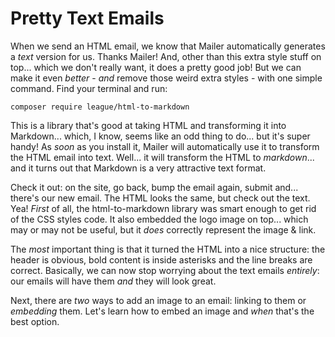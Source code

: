 # Pretty Text Emails

When we send an HTML email, we know that Mailer automatically generates a *text*
version for us. Thanks Mailer! And, other than this extra style stuff on top...
which we don't really want, it does a pretty good job! But we can make it even
*better* - *and* remove those weird extra styles - with one simple command.
Find your terminal and run:

```terminal
composer require league/html-to-markdown
```

This is a library that's good at taking HTML and transforming it into Markdown...
which, I know, seems like an odd thing to do... but it's super handy! As *soon*
as you install it, Mailer will automatically use it to transform the HTML email
into text. Well... it will transform the HTML to *markdown*... and it turns out
that Markdown is a very attractive text format.

Check it out: on the site, go back, bump the email again, submit and... there's
our new email. The HTML looks the same, but check out the text. Yea! *First*
of all, the html-to-markdown library was smart enough to get rid of the CSS styles
code. It also embedded the logo image on top... which may or may not be useful, but
it *does* correctly represent the image & link.

The *most* important thing is that it turned the HTML into a nice structure: the
header is obvious, bold content is inside asterisks and the line breaks are correct.
Basically, we can now stop worrying about the text emails *entirely*: our emails
will have them *and* they will look great.

Next, there are *two* ways to add an image to an email: linking to them or
*embedding* them. Let's learn how to embed an image and *when* that's the
best option.
